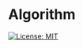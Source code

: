 # Algorithm

[![License: MIT](https://img.shields.io/badge/License-MIT-yellow.svg)](https://opensource.org/licenses/MIT)
